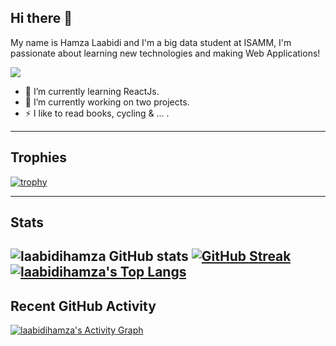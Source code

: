 
## Hi there 👋

My name is Hamza Laabidi and I'm a big data student at ISAMM, I'm passionate about learning new technologies and making Web Applications!

<a href="https://github.com/DenverCoder1/readme-typing-svg">
<img src="https://readme-typing-svg.herokuapp.com?lines=Data+Analysis+Student;Frontend+Web+Developer&center=false&width=500&height=50">
</a>

- 🌱 I’m currently learning ReactJs.
- 🔭 I’m currently working on two projects.
- ⚡ I like to read books, cycling & ... .

---------------------------------------------------------------------------------------------------------------
## Trophies

[![trophy](https://github-profile-trophy.vercel.app/?username=laabidihamza&theme=radical)](https://github.com/ryo-ma/github-profile-trophy)

---------------------------------------------------------------------------------------------------------------
## Stats
![laabidihamza GitHub stats](https://github-readme-stats.vercel.app/api?username=laabidihamza&show-icons=true&theme=radical)
[![GitHub Streak](https://github-readme-streak-stats.herokuapp.com/?user=laabidihamza&theme=radical)](https://git.io/streak-stats) 
[![laabidihamza's Top Langs](https://github-readme-stats.vercel.app/api/top-langs/?username=laabidihamza&layout=compact&theme=radical)](https://github.com/anuraghazra/github-readme-stats)
---------------------------------------------------------------------------------------------------------------
## Recent GitHub Activity
   <a href="https://github.com/laabidihamza"><img alt="laabidihamza's Activity Graph" src="https://github-readme-activity-graph.cyclic.app/graph?username=laabidihamza&custom_title=laabidihamza's%20Contribution%20Graph&theme=react" /></a>
   

